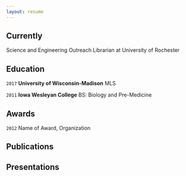 ```yaml
---
layout: resume
---
```

## Currently

Science and Engineering Outreach Librarian at University of Rochester

## Education

`2017`
__University of Wisconsin-Madison__
MLS

`2011`
__Iowa Wesleyan College__
BS: Biology and Pre-Medicine

## Awards

`2012`
Name of Award, Organization 

## Publications

<!-- A list is also available [online](https://scholar.google.co.uk/citations?user=LTOTl0YAAAAJ) -->

<!-- ### Journals

`1994`
Article Title, Journal Title

`1994`
Article Title, Journal Title

### Books

`1994`
Book Title, Journal Title

`1994`
Book Title, Journal Title -->


## Presentations

<!-- `1994`
Presentation Title, Conference, <a href="https://MyWebsite.tld/presentation1">Link to Presentation</a>


## Occupation

`Current`
__Current Job Title__, Current Employer 

- Task
- Task

`1994-1996`
__Current Job Title__, Current Employer 

- Task
- Task -->



<!-- ### Footer

Last updated: May 2013 -->


